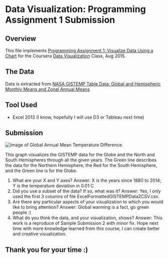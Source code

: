 # Data Visualization: Programming Assignment 1 Submission

## Overview
This file implements [Programming Assignment 1: Visualize Data Using a Chart](https://github.com/pauldeng/MOOC/blob/master/Data%20Visualization/Programming%20Assignment%201/README.md) for the Coursera [Data Visualization](https://class.coursera.org/datavisualization-001) Class, Aug 2015.

## The Data
Data is extracted from [NASA GISTEMP Table Data: Global and Hemispheric Monthly Means and Zonal Annual Means](http://data.giss.nasa.gov/gistemp/)

## Tool Used
* Excel 2013 (I know, hopefully I will use D3 or Tableau next time)

## Submission
![Image of Global Annual Mean Temperature Difference](https://raw.githubusercontent.com/pauldeng/MOOC/master/Data%20Visualization/Programming%20Assignment%201/Global%20Annual%20Mean%20Temperature%20Difference.png).

This graph visualizes the GISTEMP data for the Globe and the North and South Hemispheres through all the given years. The Green line describes the data for the Northern Hemisphere, the Red for the South Hemisphere, and the Green line is for the Globe.

1. What are your X and Y axes?
   Answer: X is the years since 1880 to 2014; Y is the temperature deviation in 0.01 C.
2. Did you use a subset of the data? If so, what was it?
   Answer: Yes, I only used the first 3 columns of file ExcelFormattedGISTEMPData2CSV.csv.
3. Are there any particular aspects of your visualization to which you would like to bring attention?
   Answer: Global warming is a fact, go green people :)
4. What do you think the data, and your visualization, shows?
   Answer: This work is a reproduce of Sample Submission 2 with minor fix. Hope next time with more knowledge learned from this course, I can create better and creative visualization. 

## Thank you for your time :)